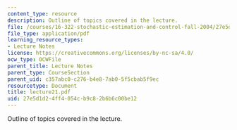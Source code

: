 ```yaml
---
content_type: resource
description: Outline of topics covered in the lecture.
file: /courses/16-322-stochastic-estimation-and-control-fall-2004/27e5d1d24ff4054cb9c82b6b6c00be12_lecture21.pdf
file_type: application/pdf
learning_resource_types:
- Lecture Notes
license: https://creativecommons.org/licenses/by-nc-sa/4.0/
ocw_type: OCWFile
parent_title: Lecture Notes
parent_type: CourseSection
parent_uid: c357abc0-c276-b4e8-7ab0-5f5cbab5f9ec
resourcetype: Document
title: lecture21.pdf
uid: 27e5d1d2-4ff4-054c-b9c8-2b6b6c00be12
---
```

Outline of topics covered in the lecture.